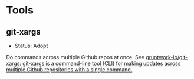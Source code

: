 # Tools

## git-xargs

- Status: Adopt

Do commands across multiple Github repos at once. See [gruntwork-io/git-xargs: git-xargs is a command-line tool (CLI) for making updates across multiple Github repositories with a single command.](https://github.com/gruntwork-io/git-xargs)
